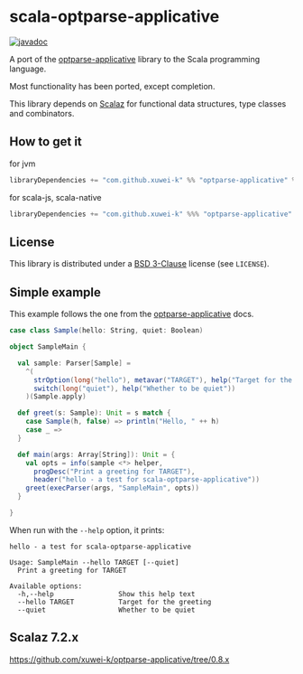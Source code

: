 scala-optparse-applicative
==========================

[![javadoc](https://javadoc-badge.appspot.com/com.github.xuwei-k/optparse-applicative_2.12.svg?label=scaladoc)](https://javadoc-badge.appspot.com/com.github.xuwei-k/optparse-applicative_2.12/optparse_applicative/index.html?javadocio=true)

A port of the [optparse-applicative][1] library to the Scala programming language.

Most functionality has been ported, except completion.

This library depends on [Scalaz][2] for functional data structures, type classes and combinators.

How to get it
-------------

for jvm

```scala
libraryDependencies += "com.github.xuwei-k" %% "optparse-applicative" % "0.9.0"
```


for scala-js, scala-native

```scala
libraryDependencies += "com.github.xuwei-k" %%% "optparse-applicative" % "0.9.0"
```


License
-------
This library is distributed under a [BSD 3-Clause][3] license (see `LICENSE`).

Simple example
--------------

This example follows the one from the [optparse-applicative][1] docs.

```scala
case class Sample(hello: String, quiet: Boolean)

object SampleMain {

  val sample: Parser[Sample] =
    ^(
      strOption(long("hello"), metavar("TARGET"), help("Target for the greeting")),
      switch(long("quiet"), help("Whether to be quiet"))
    )(Sample.apply)

  def greet(s: Sample): Unit = s match {
    case Sample(h, false) => println("Hello, " ++ h)
    case _ =>
  }

  def main(args: Array[String]): Unit = {
    val opts = info(sample <*> helper,
      progDesc("Print a greeting for TARGET"),
      header("hello - a test for scala-optparse-applicative"))
    greet(execParser(args, "SampleMain", opts))
  }

}
```

When run with the `--help` option, it prints:

    hello - a test for scala-optparse-applicative
    
    Usage: SampleMain --hello TARGET [--quiet]
      Print a greeting for TARGET
    
    Available options:
      -h,--help                Show this help text
      --hello TARGET           Target for the greeting
      --quiet                  Whether to be quiet


Scalaz 7.2.x
--------------

<https://github.com/xuwei-k/optparse-applicative/tree/0.8.x>

[1]: https://hackage.haskell.org/package/optparse-applicative
[2]: https://github.com/scalaz/scalaz
[3]: http://opensource.org/licenses/BSD-3-Clause
